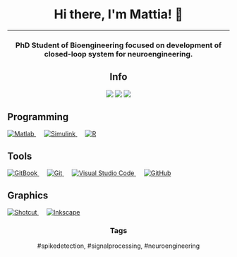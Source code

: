 <h1 align="center">Hi there, I'm Mattia! 👋</h1>
  
<hr/>
<h3 align="center">PhD Student of Bioengineering focused on development of closed-loop system for neuroengineering.</h3>


<!--<p align="center">
    <img src="https://github.com/MattiaDif/MattiaDif/blob/main/spike_github.png" width=15% height=15%>
</p>-->


<h2 align="center">Info</h2>
<p align="center">
  <img src="https://img.shields.io/badge/Where-Italy-blue" />
  <img src="https://img.shields.io/badge/Contact-di.florio.mattia@gmail.com-white" />
  <img src="https://img.shields.io/badge/Language-Italian%20%26%20English-orange" />
</p>

<!--[![Anurag's GitHub stats](https://github-readme-stats.vercel.app/api?username=MattiaDif)](https://github.com/anuraghazra/github-readme-stats)-->



<h2 align="left">Programming</h2>
<p align="left"> 
  <a href="https://fr.mathworks.com/products/matlab.html" target="_blank"> 
    <img alt="Matlab" src="https://img.shields.io/badge/Matlab-orange.svg?logo=matlab&logoColor=white">
  </a>
  &emsp;
  <a href="https://www.mathworks.com/products/simulink.html" target="_blank">
    <img alt="Simulink" src="https://img.shields.io/badge/Simulink-orange.svg?logo=simulink&logoColor=white">
  </a>
  &emsp;
  <a href="https://www.r-project.org/" target="_blank">
    <img alt="R" src="https://img.shields.io/badge/R-%23276DC3.svg?style=flat&logo=r&logoColor=white">
  </a>
</p>

<h2 align="left">Tools</h2>
<p align="left">
   <a href="https://www.gitbook.com/" target="_blank"> 
    <img alt="GitBook" src="https://img.shields.io/badge/GitBook-blue.svg?logo=GitBook&logoColor=white">
  </a>
  &emsp;
  <a href="https://www.gitbook.com/" target="_blank"> 
    <img alt="Git" src="https://img.shields.io/badge/Git-red.svg?logo=Git&logoColor=white">
  </a>
  &emsp;
  <a href="https://code.visualstudio.com/" target="_blank"> 
    <img alt="Visual Studio Code" src="https://img.shields.io/badge/Visual Studio Code-blue.svg?logo=Visual Studio Code&logoColor=white">
  </a>
  &emsp;
  <a href="https://github.com/" target="_blank"> 
    <img alt="GitHub" src="https://img.shields.io/badge/GitHub-white.svg?logo=GitHub&logoColor=black">
  </a>
</p>

<h2 align="left">Graphics</h2>
<p align="left">
   <a href="https://www.shotcut.org/" target="_blank"> 
    <img alt="Shotcut" src="https://img.shields.io/badge/Shotcut-blue.svg?logo=Shotcut&logoColor=white">
  </a>
  &emsp;
  <a href="https://inkscape.org/" target="_blank"> 
    <img alt="Inkscape" src="https://img.shields.io/badge/Inkscape-white.svg?logo=Inkscape&logoColor=black">
  </a>
</p>

<h3 align="center">Tags</h2>
<p align="center">
  #spikedetection, #signalprocessing, #neuroengineering 
</p>

<!--
**MattiaDif/MattiaDif** is a ✨ _special_ ✨ repository because its `README.md` (this file) appears on your GitHub profile.

Here are some ideas to get you started:

- 🔭 I’m currently working on ...
- 🌱 I’m currently learning ...
- 👯 I’m looking to collaborate on ...
- 🤔 I’m looking for help with ...
- 💬 Ask me about ...
- 📫 How to reach me: ...
- 😄 Pronouns: ...
- ⚡ Fun fact: ...
-->
